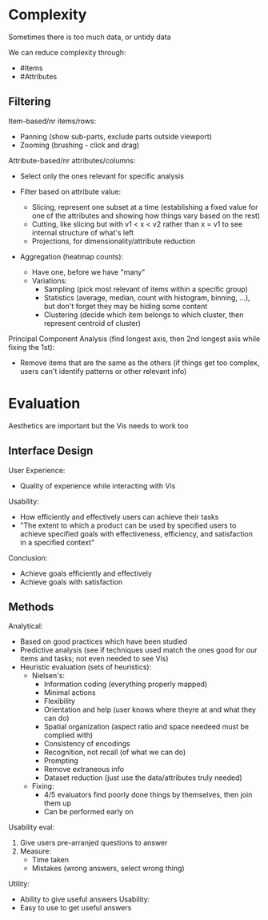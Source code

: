 # Complexity

Sometimes there is too much data, or untidy data

We can reduce complexity through:
- #Items
- #Attributes

## Filtering
Item-based/nr items/rows:
- Panning (show sub-parts, exclude parts outside viewport)
- Zooming (brushing - click and drag)

Attribute-based/nr attributes/columns:
- Select only the ones relevant for specific analysis
- Filter based on attribute value:
    - Slicing, represent one subset at a time (establishing a fixed value for one of the attributes and showing how things vary based on the rest) 
    - Cutting, like slicing but with v1 < x < v2 rather than x = v1 to see internal structure of what's left
    - Projections, for dimensionality/attribute reduction

- Aggregation (heatmap counts):
    - Have one, before we have "many"
    - Variations:
        - Sampling (pick most relevant of items within a specific group)
        - Statistics (average, median, count with histogram, binning, ...), but don't forget they may be hiding some content
        - Clustering (decide which item belongs to which cluster, then represent centroid of cluster)

Principal Component Analysis (find longest axis, then 2nd longest axis while fixing the 1st): 
- Remove items that are the same as the others (if things get too complex, users can't identify patterns or other relevant info)



# Evaluation
Aesthetics are important but the Vis needs to work too

## Interface Design
User Experience:
- Quality of experience while interacting with Vis

Usability:
- How efficiently and effectively users can achieve their tasks
- "The extent to which a product can be used by specified users to achieve specified goals with effectiveness, efficiency, and satisfaction in a specified context"

Conclusion:
- Achieve goals efficiently and effectively
- Achieve goals with satisfaction

## Methods
Analytical:
- Based on good practices which have been studied
- Predictive analysis (see if techniques used match the ones good for our items and tasks; not even needed to see Vis)
- Heuristic evaluation (sets of heuristics):
    - Nielsen's:
        - Information coding (everything properly mapped)
        - Minimal actions 
        - Flexibility
        - Orientation and help (user knows where theyre at and what they can do)
        - Spatial organization (aspect ratio and space needeed must be complied with)
        - Consistency of encodings
        - Recognition, not recall (of what we can do)
        - Prompting
        - Remove extraneous info
        - Dataset reduction (just use the data/attributes truly needed)
    -  Fixing:
        - 4/5 evaluators find poorly done things by themselves, then join them up
        - Can be performed early on

Usability eval:
1.   Give users pre-arranjed questions to answer
2. Measure:
    - Time taken
    - Mistakes (wrong answers, select wrong thing)

Utility:
- Ability to give useful answers
Usability:
- Easy to use to get useful answers